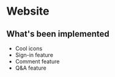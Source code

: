 # Website
## What's been implemented
 - Cool icons
 - Sign-in feature
 - Comment feature
 - Q&A feature
